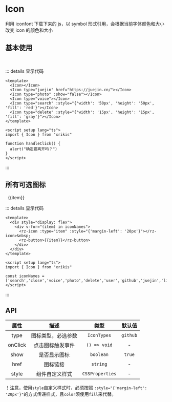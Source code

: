 # Icon
利用 iconfont 下载下来的 js，以 symbol 形式引用，会根据当前字体颜色和大小改变 icon 的颜色和大小

## 基本使用
<div style="display: flex">
    <rz-icon></rz-icon>&nbsp;&nbsp;&nbsp;&nbsp;
    <rz-icon type="juejin" href="https://juejin.cn/"></rz-icon>&nbsp;&nbsp;&nbsp;&nbsp;
    <rz-icon type="photo" :show="false"></rz-icon>&nbsp;&nbsp;&nbsp;&nbsp;
    <rz-icon type="voice"></rz-icon>&nbsp;&nbsp;&nbsp;&nbsp;
    <rz-icon type="search" :style="{'width': '50px', 'height': '50px', 'fill': 'red'}"></rz-icon>&nbsp;&nbsp;&nbsp;&nbsp;
    <rz-icon type="delete" :style="{'width': '15px', 'height': '15px', 'fill': 'gray'}"></rz-icon>&nbsp;&nbsp;&nbsp;&nbsp;
</div>


::: details 显示代码

```vue
<template>
  <Icon></Icon>
  <Icon type="juejin" href="https://juejin.cn/"></Icon>
  <Icon type="photo" :show="false"></Icon>
  <Icon type="voice"></Icon>
  <Icon type="search" :style="{'width': '50px', 'height': '50px', 'fill': 'red'}"></Icon>
  <Icon type="delete" :style="{'width': '15px', 'height': '15px', 'fill': 'gray'}"></Icon>
</template>

<script setup lang="ts">
import { Icon } from "xrikis"

function handleClick() {
  alert("确定要离开吗？")
}
</script>

```

:::

## 所有可选图标

<div style="display: flex">
    <div v-for="(item) in ['search','close','voice','photo','delete','user','github','juejin','lightOrDark','loading']">
        <rz-icon :type="item" :style="{'margin-left': '20px'}"></rz-icon>&nbsp;
        <rz-button>{{item}}</rz-button>
    </div>
</div>

::: details 显示代码

```vue
<template>
  <div style="display: flex">
    <div v-for="(item) in iconNames">
      <rz-icon :type="item" :style="{'margin-left': '20px'}"></rz-icon>&nbsp;
      <rz-button>{{item}}</rz-button>
    </div>
  </div>
</template>

<script setup lang="ts">
import { Icon } from "xrikis"

const iconNames = ['search','close','voice','photo','delete','user','github','juejin','lightOrDark','loading']
</script>

```

:::

## API

|   属性    |    描述     |       类型        |   默认值    |
|:-------:|:---------:|:---------------:|:--------:|
|  type   | 图标类型，必选参数 |   `IconTypes`   | `github` |
| onClick | 点击图标触发事件  |  `() => void`   |    -     |
|  show   |  是否显示图标   |    `boolean`    |  `true`  |
|  href   |   图标链接    |    `string`     |    -     |
|  style  |  组件自定义样式  | `CSSProperties` |    -     |

！注意，使用`style`自定义样式时，必须按照 `:style="{'margin-left': '20px'}"`的方式传递样式，且`color`须使用`fill`来代替。

